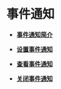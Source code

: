 # 事件通知<a name="ZH-CN_TOPIC_0142815564"></a>

-   **[事件通知简介](事件通知简介.md)**  

-   **[设置事件通知](设置事件通知.md)**  

-   **[查看事件通知](查看事件通知.md)**  

-   **[关闭事件通知](关闭事件通知.md)**  



